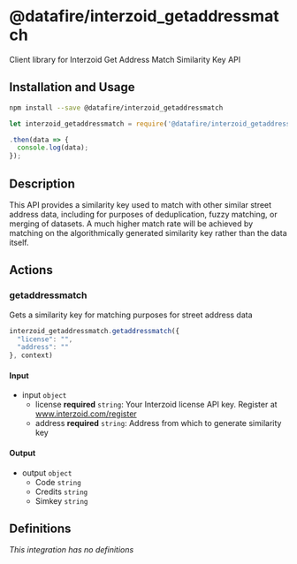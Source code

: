 # @datafire/interzoid_getaddressmatch

Client library for Interzoid Get Address Match Similarity Key API

## Installation and Usage
```bash
npm install --save @datafire/interzoid_getaddressmatch
```
```js
let interzoid_getaddressmatch = require('@datafire/interzoid_getaddressmatch').create();

.then(data => {
  console.log(data);
});
```

## Description

This API provides a similarity key used to match with other similar street address data, including for purposes of deduplication, fuzzy matching, or merging of datasets. A much higher match rate will be achieved by matching on the algorithmically generated similarity key rather than the data itself.

## Actions

### getaddressmatch
Gets a similarity key for matching purposes for street address data



```js
interzoid_getaddressmatch.getaddressmatch({
  "license": "",
  "address": ""
}, context)
```

#### Input
* input `object`
  * license **required** `string`: Your Interzoid license API key. Register at www.interzoid.com/register
  * address **required** `string`: Address from which to generate similarity key

#### Output
* output `object`
  * Code `string`
  * Credits `string`
  * Simkey `string`



## Definitions

*This integration has no definitions*
